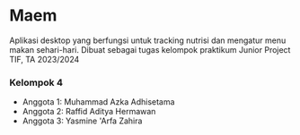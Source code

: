 # Maem
Aplikasi desktop yang berfungsi untuk tracking nutrisi dan mengatur menu makan sehari-hari. Dibuat sebagai tugas kelompok praktikum Junior Project TIF, TA 2023/2024

### Kelompok 4
- Anggota 1: Muhammad Azka Adhisetama
- Anggota 2: Raffid Aditya Hermawan
- Anggota 3: Yasmine 'Arfa Zahira
